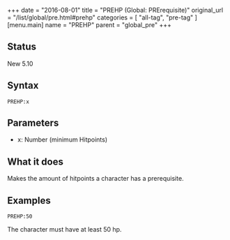 +++
date = "2016-08-01"
title = "PREHP (Global: PRErequisite)"
original_url = "/list/global/pre.html#prehp"
categories = [ "all-tag", "pre-tag" ]
[menu.main]
    name = "PREHP"
    parent = "global_pre"
+++

## Status

New 5.10

## Syntax

`PREHP:x`

## Parameters

-   x: Number (minimum Hitpoints)



What it does
------------

Makes the amount of hitpoints a character has a prerequisite.

Examples
--------

`PREHP:50`

The character must have at least 50 hp.

